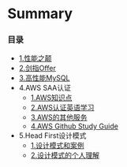 # Summary

### 目录

* [1.性能之颠](docs/1.md)
* [2.剑指Offer](docs/2.md)
* [3.高性能MySQL](docs/3.md)
* 4.AWS SAA认证
  * [1.AWS知识点](docs/41.md)
  * [2.AWS认证英语学习](docs/42.md)
  * [3.AWS的其他服务](docs/43.md)
  * [4.AWS Github Study Guide](docs/44.md)
* 5.Head First设计模式
  * [1.设计模式和案例](docs/51.md)
  * [2.设计模式的个人理解](docs/52.md)
  
  
